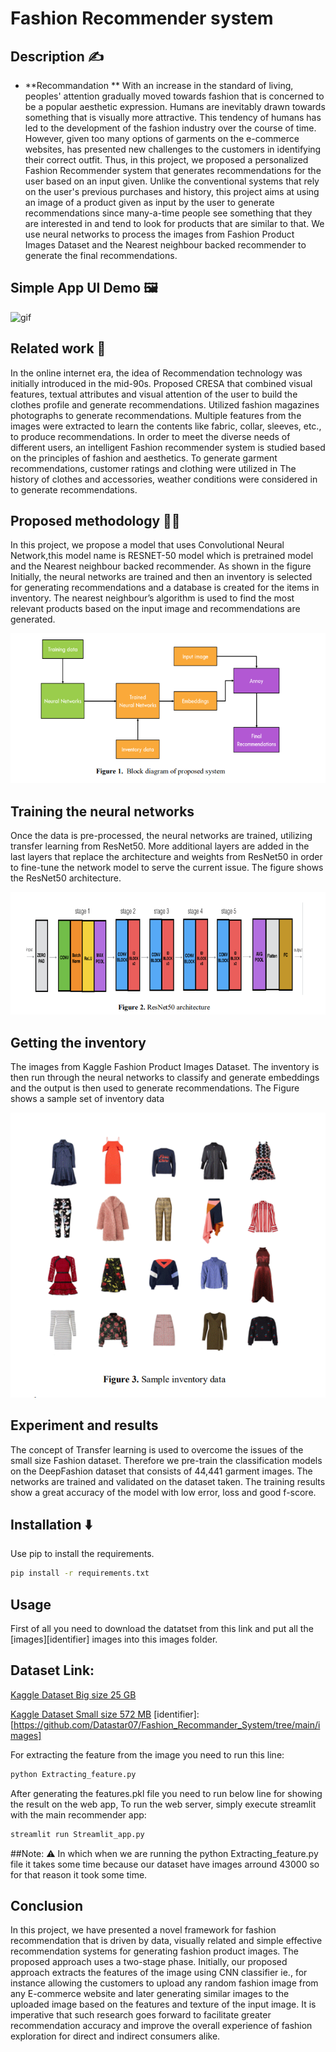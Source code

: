 
# Fashion Recommender system

## Description ✍️
- **Recommandation **
With an increase in the standard of living, peoples' attention gradually moved towards fashion that is concerned to be a popular aesthetic expression. Humans are inevitably drawn towards something that is visually more attractive. This tendency of humans has led to the development of the fashion industry over the course of time. However, given too many options of garments on the e-commerce websites, has presented new challenges to the customers in identifying their correct outfit. Thus, in this project, we proposed a personalized Fashion Recommender system that generates recommendations for the user based on an input given. Unlike the conventional systems that rely on the user's previous purchases and history, this project aims at using an image of a product given as input by the user to generate recommendations since many-a-time people see something that they are interested in and tend to look for products that are similar to that. We use neural networks to process the images from Fashion Product Images Dataset and the Nearest neighbour backed recommender to generate the final recommendations.

## Simple App UI Demo 🖼️
![gif](https://github.com/Datastar07/Fashion_Recommander_System/blob/main/Demo/Fashion_Demo_GIF.gif)

## Related work 💼

In the online internet era, the idea of Recommendation technology was initially introduced in the mid-90s. Proposed CRESA that combined visual features, textual attributes and visual attention of 
the user to build the clothes profile and generate recommendations. Utilized fashion magazines 
photographs to generate recommendations. Multiple features from the images were extracted to learn 
the contents like fabric, collar, sleeves, etc., to produce recommendations. In order to meet the 
diverse needs of different users, an intelligent Fashion recommender system is studied based on 
the principles of fashion and aesthetics. To generate garment recommendations, customer ratings and 
clothing were utilized in The history of clothes and accessories, weather conditions were 
considered in to generate recommendations.

##  Proposed methodology 👨‍💻

In this project, we propose a model that uses Convolutional Neural Network,this model name is RESNET-50 model which is pretrained model  and the Nearest neighbour backed recommender. As shown in the figure Initially, the neural networks are trained and then an inventory is selected for generating recommendations and a database is created for the items in inventory. The nearest neighbour’s algorithm is used to find the most relevant products based on the input image and recommendations are generated.

![Alt text](https://github.com/Datastar07/Fashion_Recommander_System/blob/main/Demo/work-model.png)

## Training the neural networks

Once the data is pre-processed, the neural networks are trained, utilizing transfer learning 
from ResNet50. More additional layers are added in the last layers that replace the architecture and 
weights from ResNet50 in order to fine-tune the network model to serve the current issue. The figure
 shows the ResNet50 architecture.

![Alt text](https://github.com/Datastar07/Fashion_Recommander_System/blob/main/Demo/resnet.png)

## Getting the inventory

The images from Kaggle Fashion Product Images Dataset. The 
inventory is then run through the neural networks to classify and generate embeddings and the output 
is then used to generate recommendations. The Figure shows a sample set of inventory data

![Alt text](https://github.com/Datastar07/Fashion_Recommander_System/blob/main/Demo/inventry.png)



## Experiment and results

The concept of Transfer learning is used to overcome the issues of the small size Fashion dataset. 
Therefore we pre-train the classification models on the DeepFashion dataset that consists of 44,441
garment images. The networks are trained and validated on the dataset taken. The training results 
show a great accuracy of the model with low error, loss and good f-score.


## Installation ⬇️

Use pip to install the requirements.

~~~bash
pip install -r requirements.txt
~~~

## Usage
First of all you need to download the datatset from this link and put all the [images][identifier] images into this images folder.
 
## Dataset Link:
[Kaggle Dataset Big size 25 GB](https://www.kaggle.com/paramaggarwal/fashion-product-images-dataset)

[Kaggle Dataset Small size 572 MB](https://www.kaggle.com/paramaggarwal/fashion-product-images-small)
[identifier]:[https://github.com/Datastar07/Fashion_Recommander_System/tree/main/images]

For extracting the feature from the image you need to run this line:
```bash
python Extracting_feature.py
```
After generating the features.pkl file you need to run below line for showing the result on the web app,
To run the web server, simply execute streamlit with the main recommender app:

```bash
streamlit run Streamlit_app.py
```
##Note: ⚠️
In which when we are running the python Extracting_feature.py file it takes some time because our dataset have images arround 43000 so for that reason it took some time.


## Conclusion

In this project, we have presented a novel framework for fashion recommendation that is driven by data, 
visually related and simple effective recommendation systems for generating fashion product images. 
The proposed approach uses a two-stage phase. Initially, our proposed approach extracts the features 
of the image using CNN classifier ie., for instance allowing the customers to upload any random 
fashion image from any E-commerce website and later generating similar images to the uploaded image 
based on the features and texture of the input image. It is imperative that such research goes forward 
to facilitate greater recommendation accuracy and improve the overall experience of fashion 
exploration for direct and indirect consumers alike.
